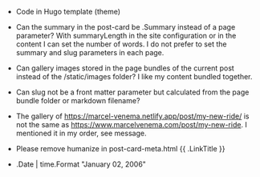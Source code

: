 
- Code in Hugo template (theme)
- Can the summary in the post-card be .Summary instead of a page parameter? With summaryLength in the site configuration or <!--more--> in the content I can set the number of words. I do not prefer to set the summary and slug parameters in each page.
- Can gallery images stored in the page bundles of the current post instead of the /static/images folder? I like my content bundled together.
- Can slug not be a front matter parameter but calculated from the page bundle folder or markdown filename? 


- The gallery of https://marcel-venema.netlify.app/post/my-new-ride/ is not the same as https://www.marcelvenema.com/post/my-new-ride. I mentioned it in my order, see message.
- Please remove humanize in post-card-meta.html {{ .LinkTitle }}
- .Date | time.Format "January 02, 2006"

